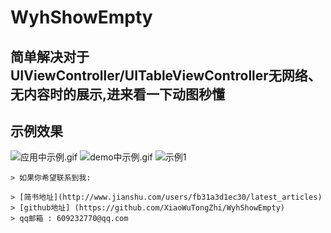 # WyhShowEmpty

## 简单解决对于UIViewController/UITableViewController无网络、无内容时的展示,进来看一下动图秒懂

## 示例效果
![应用中示例.gif](http://upload-images.jianshu.io/upload_images/4097230-fcc1f861384697a7.gif?imageMogr2/auto-orient/strip)
![demo中示例.gif](http://upload-images.jianshu.io/upload_images/4097230-39e980be48ba1422.gif?imageMogr2/auto-orient/strip)
![示例1](http://upload-images.jianshu.io/upload_images/4097230-e838e3a890a21264.png?imageMogr2/auto-orient/strip%7CimageView2/2/w/1240)


```
> 如果你希望联系到我:

> [简书地址](http://www.jianshu.com/users/fb31a3d1ec30/latest_articles)
> [github地址] (https://github.com/XiaoWuTongZhi/WyhShowEmpty)
> qq邮箱 : 609232770@qq.com 
